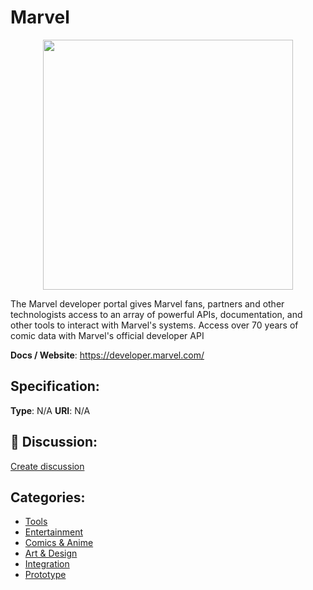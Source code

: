 # Marvel
<p align="center">
    <img width="400" src="https://raw.githubusercontent.com/apis-list/apis-list/apis/marvel/logo_256x256.png" />
</p>

The Marvel developer portal gives Marvel fans, partners and other technologists access to an array of powerful APIs, documentation, and other tools to interact with Marvel&#039;s systems. Access over 70 years of comic data with Marvel's official developer API

**Docs / Website**: https://developer.marvel.com/

## Specification:
**Type**:  N/A 
**URI**:  N/A 

## 💬 Discussion:
[Create discussion](link)

## Categories:
- [Tools](https://github.com/apis-list/apis-list#tools)
- [Entertainment](https://github.com/apis-list/apis-list#entertainment)
- [Comics & Anime](https://github.com/apis-list/apis-list#comics-and-anime)
- [Art & Design](https://github.com/apis-list/apis-list#art-and-design)
- [Integration](https://github.com/apis-list/apis-list#integration)
- [Prototype](https://github.com/apis-list/apis-list#prototype)





